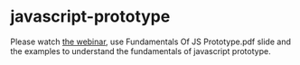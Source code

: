 # javascript-prototype

Please watch [the webinar](https://www.youtube.com/watch?v=FRJdN9cVEVQ), use Fundamentals Of JS Prototype.pdf slide and the examples to understand the fundamentals of javascript prototype.

